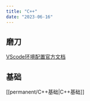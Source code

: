 ```yaml
---
title: "C++"
date: "2023-06-16"
---
```


## 磨刀
[VScode环境配置官方文档](https://code.visualstudio.com/docs/languages/cpp)

## 基础
[[permanent/C++基础|C++基础]]